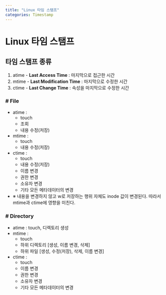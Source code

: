 ```yaml
---
title: "Linux 타임 스탬프"
categories: Timestamp
---
```


# Linux 타임 스탬프

## 타임 스탬프 종류
  1. atime 
    - <b>Last Access Time</b> : 마지막으로 접근한 시간
  2. mtime
    - <b>Last Modification Time</b> : 마지막으로 수정한 시간
  3. ctime
    - <b>Last Change Time</b> : 속성을 마지막으로 수정한 시간
   
### # File
  - atime : 
    - touch
    - 조회
    - 내용 수정(저장)
  - mtime : 
    - touch
    - 내용 수정(저장)
  - ctime : 
    - touch
    - 내용 수정(저장)
    - 이름 변경
    - 권한 변경
    - 소유자 변경
    - 기타 모든 메타데이터의 변경
  - ※ 내용을 변경하지 않고 w로 저장하는 행위 자체도 inode 값이 변경된다. 따라서 mtime과 ctime에 영향을 미친다.
### # Directory
  - atime : touch, 디렉토리 생성
  - mtime : 
    - touch
    - 하위 디렉토리 [생성, 이름 변경, 삭제]
    - 하위 파일 [생성, 수정(저장), 삭제, 이름 변경] 
  - ctime : 
    - touch
    - 이름 변경
    - 권한 변경
    - 소유자 변경
    - 기타 모든 메타데이터의 변경
